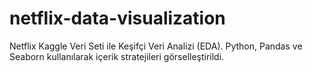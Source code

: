# netflix-data-visualization
Netflix Kaggle Veri Seti ile Keşifçi Veri Analizi (EDA). Python, Pandas ve Seaborn kullanılarak içerik stratejileri görselleştirildi.
